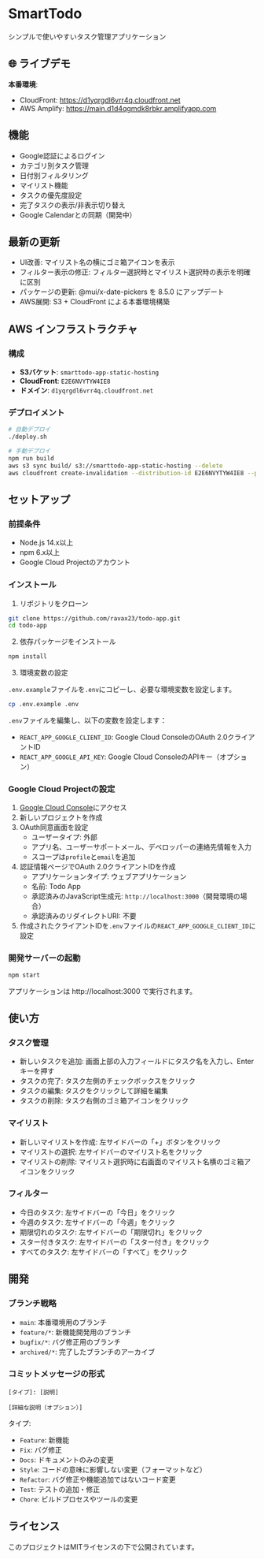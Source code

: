 # SmartTodo

シンプルで使いやすいタスク管理アプリケーション

## 🌐 ライブデモ

**本番環境**: 
- CloudFront: https://d1yqrgdl6vrr4q.cloudfront.net
- AWS Amplify: https://main.d1d4qgmdk8rbkr.amplifyapp.com

## 機能

- Google認証によるログイン
- カテゴリ別タスク管理
- 日付別フィルタリング
- マイリスト機能
- タスクの優先度設定
- 完了タスクの表示/非表示切り替え
- Google Calendarとの同期（開発中）

## 最新の更新

- UI改善: マイリスト名の横にゴミ箱アイコンを表示
- フィルター表示の修正: フィルター選択時とマイリスト選択時の表示を明確に区別
- パッケージの更新: @mui/x-date-pickers を 8.5.0 にアップデート
- AWS展開: S3 + CloudFront による本番環境構築

## AWS インフラストラクチャ

### 構成
- **S3バケット**: `smarttodo-app-static-hosting`
- **CloudFront**: `E2E6NVYTYW4IE8`
- **ドメイン**: `d1yqrgdl6vrr4q.cloudfront.net`

### デプロイメント
```bash
# 自動デプロイ
./deploy.sh

# 手動デプロイ
npm run build
aws s3 sync build/ s3://smarttodo-app-static-hosting --delete
aws cloudfront create-invalidation --distribution-id E2E6NVYTYW4IE8 --paths "/*"
```

## セットアップ

### 前提条件

- Node.js 14.x以上
- npm 6.x以上
- Google Cloud Projectのアカウント

### インストール

1. リポジトリをクローン

```bash
git clone https://github.com/ravax23/todo-app.git
cd todo-app
```

2. 依存パッケージをインストール

```bash
npm install
```

3. 環境変数の設定

`.env.example`ファイルを`.env`にコピーし、必要な環境変数を設定します。

```bash
cp .env.example .env
```

`.env`ファイルを編集し、以下の変数を設定します：

- `REACT_APP_GOOGLE_CLIENT_ID`: Google Cloud ConsoleのOAuth 2.0クライアントID
- `REACT_APP_GOOGLE_API_KEY`: Google Cloud ConsoleのAPIキー（オプション）

### Google Cloud Projectの設定

1. [Google Cloud Console](https://console.cloud.google.com/)にアクセス
2. 新しいプロジェクトを作成
3. OAuth同意画面を設定
   - ユーザータイプ: 外部
   - アプリ名、ユーザーサポートメール、デベロッパーの連絡先情報を入力
   - スコープは`profile`と`email`を追加
4. 認証情報ページでOAuth 2.0クライアントIDを作成
   - アプリケーションタイプ: ウェブアプリケーション
   - 名前: Todo App
   - 承認済みのJavaScript生成元: `http://localhost:3000`（開発環境の場合）
   - 承認済みのリダイレクトURI: 不要
5. 作成されたクライアントIDを`.env`ファイルの`REACT_APP_GOOGLE_CLIENT_ID`に設定

### 開発サーバーの起動

```bash
npm start
```

アプリケーションは http://localhost:3000 で実行されます。

## 使い方

### タスク管理

- 新しいタスクを追加: 画面上部の入力フィールドにタスク名を入力し、Enterキーを押す
- タスクの完了: タスク左側のチェックボックスをクリック
- タスクの編集: タスクをクリックして詳細を編集
- タスクの削除: タスク右側のゴミ箱アイコンをクリック

### マイリスト

- 新しいマイリストを作成: 左サイドバーの「+」ボタンをクリック
- マイリストの選択: 左サイドバーのマイリスト名をクリック
- マイリストの削除: マイリスト選択時に右画面のマイリスト名横のゴミ箱アイコンをクリック

### フィルター

- 今日のタスク: 左サイドバーの「今日」をクリック
- 今週のタスク: 左サイドバーの「今週」をクリック
- 期限切れのタスク: 左サイドバーの「期限切れ」をクリック
- スター付きタスク: 左サイドバーの「スター付き」をクリック
- すべてのタスク: 左サイドバーの「すべて」をクリック

## 開発

### ブランチ戦略

- `main`: 本番環境用のブランチ
- `feature/*`: 新機能開発用のブランチ
- `bugfix/*`: バグ修正用のブランチ
- `archived/*`: 完了したブランチのアーカイブ

### コミットメッセージの形式

```
[タイプ]: [説明]

[詳細な説明（オプション）]
```

タイプ:
- `Feature`: 新機能
- `Fix`: バグ修正
- `Docs`: ドキュメントのみの変更
- `Style`: コードの意味に影響しない変更（フォーマットなど）
- `Refactor`: バグ修正や機能追加ではないコード変更
- `Test`: テストの追加・修正
- `Chore`: ビルドプロセスやツールの変更

## ライセンス

このプロジェクトはMITライセンスの下で公開されています。

